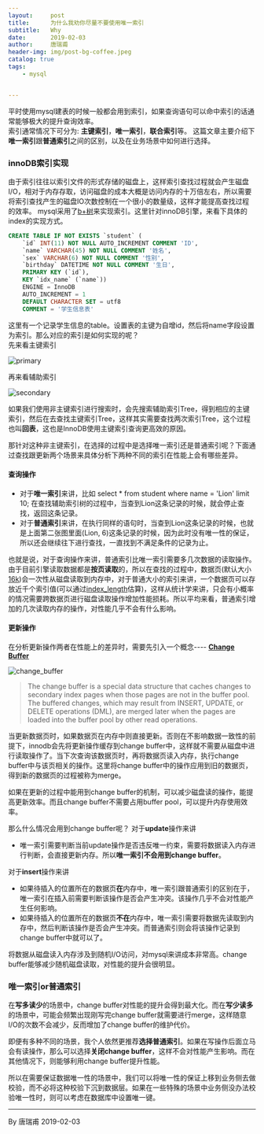 ```yaml
---
layout:     post
title:      为什么我劝你尽量不要使用唯一索引
subtitle:   Why
date:       2019-02-03
author:     唐瑞甫
header-img: img/post-bg-coffee.jpeg
catalog: true
tags: 
    - mysql


---  
```


平时使用mysql建表的时候一般都会用到索引，如果查询语句可以命中索引的话通常能够极大的提升查询效率。  
索引通常情况下可分为: **主键索引**，**唯一索引**，**联合索引**等。
这篇文章主要介绍下**唯一索引**跟**普通索引**之间的区别，以及在业务场景中如何进行选择。

### innoDB索引实现  

由于索引往往以索引文件的形式存储的磁盘上，这样索引查找过程就会产生磁盘I/O，相对于内存存取，访问磁盘的成本大概是访问内存的十万倍左右，所以需要将索引查找产生的磁盘IO次数控制在一个很小的数量级，这样才能提高查找过程的效率。
mysql采用了[b+树](https://zh.wikipedia.org/wiki/B%2B%E6%A0%91)来实现索引。这里针对innoDB引擎，来看下具体的index的实现方式。

```sql
CREATE TABLE IF NOT EXISTS `student` (
    `id` INT(11) NOT NULL AUTO_INCREMENT COMMENT 'ID',
    `name` VARCHAR(45) NOT NULL COMMENT '姓名',
    `sex` VARCHAR(6) NOT NULL COMMENT '性别',
    `birthday` DATETIME NOT NULL COMMENT '生日',
    PRIMARY KEY (`id`),
    KEY `idx_name` (`name`))
    ENGINE = InnoDB
    AUTO_INCREMENT = 1
    DEFAULT CHARACTER SET = utf8
    COMMENT = '学生信息表'
```

这里有一个记录学生信息的table。设置表的主键为自增id，然后将name字段设置为索引。那么对应的索引是如何实现的呢？  
先来看主键索引  

![primary](https://wx2.sinaimg.cn/mw690/9a30a1bagy1fzthl9uufij20iu0elgnr.jpg)

再来看辅助索引  

![secondary](https://wx3.sinaimg.cn/mw690/9a30a1bagy1fzthl9vnibj20ji0c8jsw.jpg)  

如果我们使用非主键索引进行搜索时，会先搜索辅助索引Tree，得到相应的主键索引，然后在去查找主键索引Tree，这样其实需要查找两次索引Tree，这个过程也叫**回表**，这也是InnoDB使用主键索引查询更高效的原因。

那针对这种非主键索引，在选择的过程中是选择唯一索引还是普通索引呢？下面通过查找跟更新两个场景来具体分析下两种不同的索引在性能上会有哪些差异。

#### 查询操作

- 对于**唯一索引**来讲，比如 select * from student where name = 'Lion' limit 10; 在查找辅助索引树的过程中，当查到Lion这条记录的时候，就会停止查找，返回这条记录。
- 对于**普通索引**来讲，在执行同样的语句时，当查到Lion这条记录的时候，也就是上面第二张图里面(Lion, 6)这条记录的时候，因为此时没有唯一性的保证，所以还会继续往下进行查找，一直找到不满足条件的记录为止。  
  
也就是说，对于查询操作来讲，普通索引比唯一索引需要多几次数据的读取操作。由于目前引擎读取数据都是**按页读取**的，所以在查找的过程中，数据页(默认大小[16k](https://dev.mysql.com/doc/refman/8.0/en/innodb-restrictions.html))会一次性从磁盘读取到内存中，对于普通大小的索引来讲，一个数据页可以存放近千个索引值(可以通过[index_length](https://dev.mysql.com/doc/refman/8.0/en/show-table-status.html)估算)，这样从统计学来讲，只会有小概率的情况需要跨数据页进行磁盘读取操作增加性能损耗。所以平均来看，普通索引增加的几次读取内存的操作，对性能几乎不会有什么影响。

#### 更新操作

在分析更新操作两者在性能上的差异时，需要先引入一个概念---- [**Change Buffer**](https://dev.mysql.com/doc/refman/5.5/en/innodb-change-buffer.html)  
  
  
![change_buffer](https://wx4.sinaimg.cn/mw690/9a30a1bagy1fztkgbn112j20jg0aqabl.jpg)  
  


> The change buffer is a special data structure that caches changes to secondary index pages when those pages are not in the buffer pool. The buffered changes, which may result from INSERT, UPDATE, or DELETE operations (DML), are merged later when the pages are loaded into the buffer pool by other read operations.  

当更新数据页时，如果数据页在内存中则直接更新。否则在不影响数据一致性的前提下，innodb会先将更新操作缓存到change buffer中，这样就不需要从磁盘中进行读取操作了。当下次查询该数据页时，再将数据页读入内存，执行change buffer中与该页相关的操作。这里将change buffer中的操作应用到旧的数据页， 得到新的数据页的过程被称为merge。  

如果在更新的过程中能用到change buffer的机制，可以减少磁盘读的操作，能提高更新效率。而且change buffer不需要占用buffer pool，可以提升内存使用效率。  
  
那么什么情况会用到change buffer呢？
对于**update**操作来讲
- 唯一索引需要判断当前update操作是否违反唯一约束，需要将数据读入内存进行判断，会直接更新内存。所以**唯一索引不会用到change buffer**。  
  
对于**insert**操作来讲
- 如果待插入的位置所在的数据页**在**内存中，唯一索引跟普通索引的区别在于，唯一索引在插入前需要判断该操作是否会产生冲突。该操作几乎不会对性能产生任何影响。
- 如果待插入的位置所在的数据页**不在**内存中，唯一索引需要将数据先读取到内存中，然后判断该操作是否会产生冲突。而普通索引则会将该操作记录到change buffer中就可以了。  
  
将数据从磁盘读入内存涉及到随机I/O访问，对mysql来讲成本非常高。change buffer能够减少随机磁盘读取，对性能的提升会很明显。  

### 唯一索引or普通索引
在**写多读少**的场景中，change buffer对性能的提升会得到最大化。而在**写少读多**的场景中，可能会频繁出现刚写完change buffer就需要进行merge，这样随意I/O的次数不会减少，反而增加了change buffer的维护代价。  
  
即便有多种不同的场景，我个人依然更推荐**选择普通索引**。如果在写操作后面立马会有读操作，那么可以选择**关闭change buffer**，这样不会对性能产生影响。而在其他情况下，则能够利用change buffer提升性能。  

所以在需要保证数据唯一性的场景中，我们可以将唯一性的保证上移到业务侧去做校验，而不必将这种校验下沉到数据层。如果在一些特殊的场景中业务侧没办法校验唯一性时，则可以考虑在数据库中设置唯一键。

  
  


---
  By 唐瑞甫
  2019-02-03

